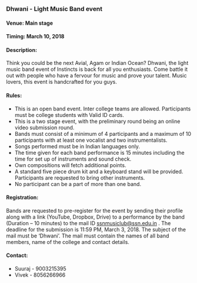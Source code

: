 ### Dhwani - Light Music Band event

#### <!-- <i class="fas fa-map-marker-alt"></i> --> Venue: Main stage

#### <!-- <i class="far fa-calendar-alt"></i> --> Timing: March 10, 2018

#### <!-- <i class="fas fa-edit"></i> --> Description:
  Think you could be the next Avial, Agam or Indian Ocean? Dhwani, the light music band event of Instincts is back for all you enthusiasts. Come battle it out with people who have a fervour for music and prove your talent. Music lovers, this event is handcrafted for you guys.

#### <!-- <i class="fas fa-bullhorn"></i> --> Rules:
  * This is an open band event. Inter college teams are allowed. Participants must be college students with Valid ID cards.
  * This is a two stage event, with the preliminary round being an online video submission round.
  * Bands must consist of a minimum of 4 participants and a maximum of 10 participants with at least one vocalist and two instrumentalists.
  * Songs performed must be in Indian languages only.
  * The time given for each band performance is 15 minutes including the time for set up of instruments and sound check.
  * Own compositions will fetch additional points.
  * A standard five piece drum kit and a keyboard stand will be provided. Participants are requested to bring other instruments.
  * No participant can be a part of more than one band.

#### Registration:
  Bands are requested to pre-register for the event by sending their profile along with a link (YouTube, Dropbox, Drive) to a performance by the band (Duration – 10 minutes) to the mail ID ssnmusiclub@ssn.edu.in . The deadline for the submission is 11:59 PM, March 3, 2018. The subject of the mail must be ‘Dhwani’. The mail must contain the names of all band members, name of the college and contact details.

#### <!-- <i class="fas fa-phone"></i> --> Contact:
  * Suuraj - 9003215395
  * Vivek - 8056266966
